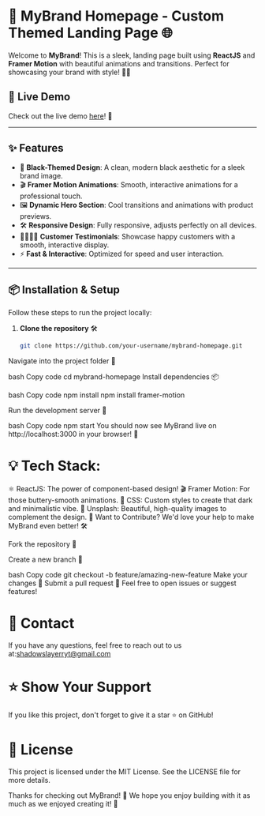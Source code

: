 # 🖤 MyBrand Homepage - Custom Themed Landing Page 🌐

Welcome to **MyBrand**! This is a sleek, landing page built using **ReactJS** and **Framer Motion** with beautiful animations and transitions. Perfect for showcasing your brand with style! 🎨✨

## 🚀 Live Demo
Check out the live demo [here](https://my-brandtemplate.vercel.app/)! 🎉

---

## ✨ Features

- 🎨 **Black-Themed Design**: A clean, modern black aesthetic for a sleek brand image.
- 🎬 **Framer Motion Animations**: Smooth, interactive animations for a professional touch.
- 🖼️ **Dynamic Hero Section**: Cool transitions and animations with product previews.
- 🛠️ **Responsive Design**: Fully responsive, adjusts perfectly on all devices.
- 👨‍👩‍👧‍👦 **Customer Testimonials**: Showcase happy customers with a smooth, interactive display.
- ⚡ **Fast & Interactive**: Optimized for speed and user interaction.
  
---

## 📦 Installation & Setup

Follow these steps to run the project locally: 

1. **Clone the repository** 🛠️
   ```bash
   git clone https://github.com/your-username/mybrand-homepage.git
Navigate into the project folder 📂

bash
Copy code
cd mybrand-homepage
Install dependencies 📦

bash
Copy code
npm install
npm install framer-motion

Run the development server 🚀

bash
Copy code
npm start
You should now see MyBrand live on http://localhost:3000 in your browser! 🎉

# 💡 Tech Stack:

⚛️ ReactJS: The power of component-based design!
🎬 Framer Motion: For those buttery-smooth animations.
💅 CSS: Custom styles to create that dark and minimalistic vibe.
📸 Unsplash: Beautiful, high-quality images to complement the design.
🎨 Want to Contribute?
We'd love your help to make MyBrand even better! 🛠️

Fork the repository 🍴

Create a new branch 🔧

bash
Copy code
git checkout -b feature/amazing-new-feature
Make your changes 🎨
Submit a pull request 🚀
Feel free to open issues or suggest features!

# 📧 Contact

If you have any questions, feel free to reach out to us at:shadowslayerryt@gmail.com

# ⭐ Show Your Support

If you like this project, don't forget to give it a star ⭐ on GitHub!

# 📝 License

This project is licensed under the MIT License. See the LICENSE file for more details.

Thanks for checking out MyBrand! 🎉 We hope you enjoy building with it as much as we enjoyed creating it! 🖤
